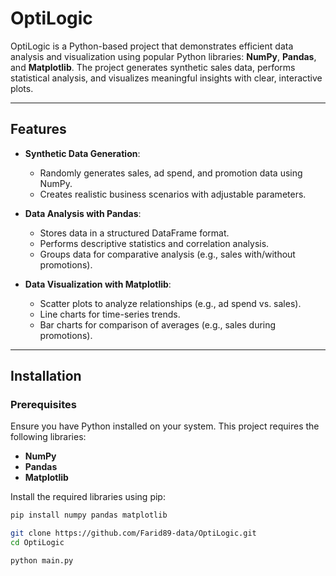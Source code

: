 # OptiLogic

OptiLogic is a Python-based project that demonstrates efficient data analysis and visualization using popular Python libraries: **NumPy**, **Pandas**, and **Matplotlib**. The project generates synthetic sales data, performs statistical analysis, and visualizes meaningful insights with clear, interactive plots.

---

## Features

- **Synthetic Data Generation**:
  - Randomly generates sales, ad spend, and promotion data using NumPy.
  - Creates realistic business scenarios with adjustable parameters.

- **Data Analysis with Pandas**:
  - Stores data in a structured DataFrame format.
  - Performs descriptive statistics and correlation analysis.
  - Groups data for comparative analysis (e.g., sales with/without promotions).

- **Data Visualization with Matplotlib**:
  - Scatter plots to analyze relationships (e.g., ad spend vs. sales).
  - Line charts for time-series trends.
  - Bar charts for comparison of averages (e.g., sales during promotions).

---

## Installation

### Prerequisites
Ensure you have Python installed on your system. This project requires the following libraries:
- **NumPy**
- **Pandas**
- **Matplotlib**

Install the required libraries using pip:
```bash
pip install numpy pandas matplotlib

git clone https://github.com/Farid89-data/OptiLogic.git
cd OptiLogic

python main.py

